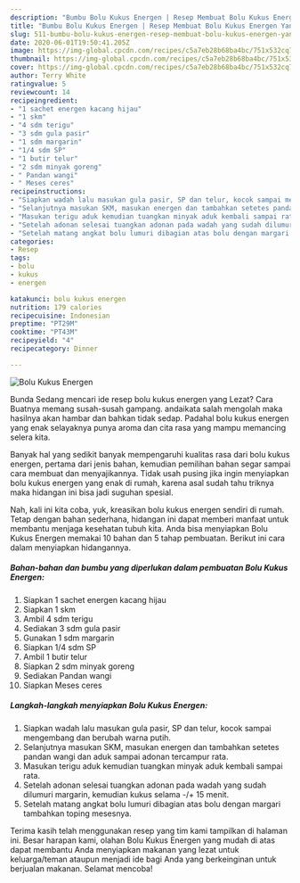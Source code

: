 ```yaml
---
description: "Bumbu Bolu Kukus Energen | Resep Membuat Bolu Kukus Energen Yang Menggugah Selera"
title: "Bumbu Bolu Kukus Energen | Resep Membuat Bolu Kukus Energen Yang Menggugah Selera"
slug: 511-bumbu-bolu-kukus-energen-resep-membuat-bolu-kukus-energen-yang-menggugah-selera
date: 2020-06-01T19:50:41.205Z
image: https://img-global.cpcdn.com/recipes/c5a7eb28b68ba4bc/751x532cq70/bolu-kukus-energen-foto-resep-utama.jpg
thumbnail: https://img-global.cpcdn.com/recipes/c5a7eb28b68ba4bc/751x532cq70/bolu-kukus-energen-foto-resep-utama.jpg
cover: https://img-global.cpcdn.com/recipes/c5a7eb28b68ba4bc/751x532cq70/bolu-kukus-energen-foto-resep-utama.jpg
author: Terry White
ratingvalue: 5
reviewcount: 14
recipeingredient:
- "1 sachet energen kacang hijau"
- "1 skm"
- "4 sdm terigu"
- "3 sdm gula pasir"
- "1 sdm margarin"
- "1/4 sdm SP"
- "1 butir telur"
- "2 sdm minyak goreng"
- " Pandan wangi"
- " Meses ceres"
recipeinstructions:
- "Siapkan wadah lalu masukan gula pasir, SP dan telur, kocok sampai mengembang dan berubah warna putih."
- "Selanjutnya masukan SKM, masukan energen dan tambahkan setetes pandan wangi dan aduk sampai adonan tercampur rata."
- "Masukan terigu aduk kemudian tuangkan minyak aduk kembali sampai rata."
- "Setelah adonan selesai tuangkan adonan pada wadah yang sudah dilumuri margarin, kemudian kukus selama -/+ 15 menit."
- "Setelah matang angkat bolu lumuri dibagian atas bolu dengan margari tambahkan toping mesesnya."
categories:
- Resep
tags:
- bolu
- kukus
- energen

katakunci: bolu kukus energen 
nutrition: 179 calories
recipecuisine: Indonesian
preptime: "PT29M"
cooktime: "PT43M"
recipeyield: "4"
recipecategory: Dinner

---
```



![Bolu Kukus Energen](https://img-global.cpcdn.com/recipes/c5a7eb28b68ba4bc/751x532cq70/bolu-kukus-energen-foto-resep-utama.jpg)

Bunda Sedang mencari ide resep bolu kukus energen yang Lezat? Cara Buatnya memang susah-susah gampang. andaikata salah mengolah maka hasilnya akan hambar dan bahkan tidak sedap. Padahal bolu kukus energen yang enak selayaknya punya aroma dan cita rasa yang mampu memancing selera kita.



Banyak hal yang sedikit banyak mempengaruhi kualitas rasa dari bolu kukus energen, pertama dari jenis bahan, kemudian pemilihan bahan segar sampai cara membuat dan menyajikannya. Tidak usah pusing jika ingin menyiapkan bolu kukus energen yang enak di rumah, karena asal sudah tahu triknya maka hidangan ini bisa jadi suguhan spesial.


Nah, kali ini kita coba, yuk, kreasikan bolu kukus energen sendiri di rumah. Tetap dengan bahan sederhana, hidangan ini dapat memberi manfaat untuk membantu menjaga kesehatan tubuh kita. Anda bisa menyiapkan Bolu Kukus Energen memakai 10 bahan dan 5 tahap pembuatan. Berikut ini cara dalam menyiapkan hidangannya.

<!--inarticleads1-->

##### Bahan-bahan dan bumbu yang diperlukan dalam pembuatan Bolu Kukus Energen:

1. Siapkan 1 sachet energen kacang hijau
1. Siapkan 1 skm
1. Ambil 4 sdm terigu
1. Sediakan 3 sdm gula pasir
1. Gunakan 1 sdm margarin
1. Siapkan 1/4 sdm SP
1. Ambil 1 butir telur
1. Siapkan 2 sdm minyak goreng
1. Sediakan  Pandan wangi
1. Siapkan  Meses ceres




<!--inarticleads2-->

##### Langkah-langkah menyiapkan Bolu Kukus Energen:

1. Siapkan wadah lalu masukan gula pasir, SP dan telur, kocok sampai mengembang dan berubah warna putih.
1. Selanjutnya masukan SKM, masukan energen dan tambahkan setetes pandan wangi dan aduk sampai adonan tercampur rata.
1. Masukan terigu aduk kemudian tuangkan minyak aduk kembali sampai rata.
1. Setelah adonan selesai tuangkan adonan pada wadah yang sudah dilumuri margarin, kemudian kukus selama -/+ 15 menit.
1. Setelah matang angkat bolu lumuri dibagian atas bolu dengan margari tambahkan toping mesesnya.




Terima kasih telah menggunakan resep yang tim kami tampilkan di halaman ini. Besar harapan kami, olahan Bolu Kukus Energen yang mudah di atas dapat membantu Anda menyiapkan makanan yang lezat untuk keluarga/teman ataupun menjadi ide bagi Anda yang berkeinginan untuk berjualan makanan. Selamat mencoba!
